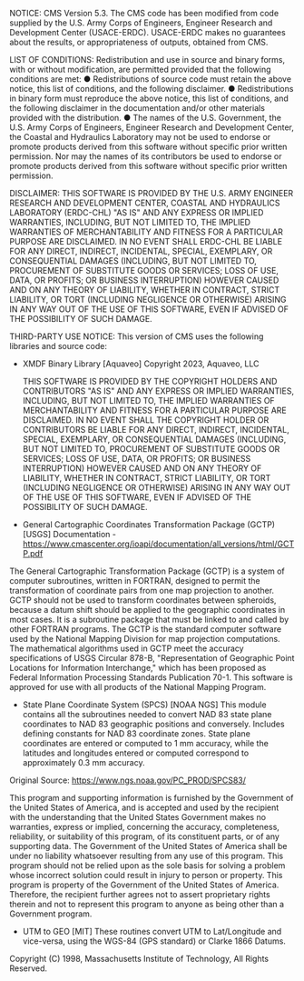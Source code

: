 NOTICE:
CMS Version 5.3.  The CMS code has been modified from code supplied by the U.S. Army Corps
of Engineers, Engineer Research and Development Center (USACE-ERDC).  USACE-ERDC makes no
guarantees about the results, or appropriateness of outputs, obtained from CMS.  

LIST OF CONDITIONS:
Redistribution and use in source and binary forms, with or without modification, are
permitted provided that the following conditions are met:
● Redistributions of source code must retain the above notice, this list of conditions, and
the following disclaimer.
● Redistributions in binary form must reproduce the above notice, this list of conditions,
and the following disclaimer in the documentation and/or other materials provided with the
distribution.
● The names of the U.S. Government, the U.S. Army Corps of Engineers, Engineer Research and
Development Center, the Coastal and Hydraulics Laboratory may not be used to endorse or
promote products derived from this software without specific prior written permission.  Nor
may the names of its contributors be used to endorse or promote products derived from this
software without specific prior written permission.

DISCLAIMER:
THIS SOFTWARE IS PROVIDED BY THE U.S. ARMY ENGINEER RESEARCH AND DEVELOPMENT CENTER, COASTAL
AND HYDRAULICS LABORATORY (ERDC-CHL) "AS IS" AND ANY EXPRESS OR IMPLIED WARRANTIES,
INCLUDING, BUT NOT LIMITED TO, THE IMPLIED WARRANTIES OF MERCHANTABILITY AND FITNESS FOR A
PARTICULAR PURPOSE ARE DISCLAIMED. IN NO EVENT SHALL ERDC-CHL BE LIABLE FOR ANY DIRECT,
INDIRECT, INCIDENTAL, SPECIAL, EXEMPLARY, OR CONSEQUENTIAL DAMAGES (INCLUDING, BUT NOT
LIMITED TO, PROCUREMENT OF SUBSTITUTE GOODS OR SERVICES; LOSS OF USE, DATA, OR PROFITS; OR
BUSINESS INTERRUPTION) HOWEVER CAUSED AND ON ANY THEORY OF LIABILITY, WHETHER IN CONTRACT,
STRICT LIABILITY, OR TORT (INCLUDING NEGLIGENCE OR OTHERWISE) ARISING IN ANY WAY OUT OF THE
USE OF THIS SOFTWARE, EVEN IF ADVISED OF THE POSSIBILITY OF SUCH DAMAGE.

THIRD-PARTY USE NOTICE:
This version of CMS uses the following libraries and source code:
- XMDF Binary Library [Aquaveo]
    Copyright 2023, Aquaveo, LLC
	
    THIS SOFTWARE IS PROVIDED BY THE COPYRIGHT HOLDERS AND CONTRIBUTORS "AS IS" AND ANY 
    EXPRESS OR IMPLIED WARRANTIES, INCLUDING, BUT NOT LIMITED TO, THE IMPLIED WARRANTIES OF 
    MERCHANTABILITY AND FITNESS FOR A PARTICULAR PURPOSE ARE DISCLAIMED. IN NO EVENT SHALL 
    THE COPYRIGHT HOLDER OR CONTRIBUTORS BE LIABLE FOR ANY DIRECT, INDIRECT, INCIDENTAL, 
    SPECIAL, EXEMPLARY, OR CONSEQUENTIAL DAMAGES (INCLUDING, BUT NOT LIMITED TO, PROCUREMENT 
    OF SUBSTITUTE GOODS OR SERVICES; LOSS OF USE, DATA, OR PROFITS; OR BUSINESS INTERRUPTION) 
    HOWEVER CAUSED AND ON ANY THEORY OF LIABILITY, WHETHER IN CONTRACT, STRICT LIABILITY, OR 
    TORT (INCLUDING NEGLIGENCE OR OTHERWISE) ARISING IN ANY WAY OUT OF THE USE OF THIS 
    SOFTWARE, EVEN IF ADVISED OF THE POSSIBILITY OF SUCH DAMAGE.

- General Cartographic Coordinates Transformation Package (GCTP) [USGS]
Documentation - https://www.cmascenter.org/ioapi/documentation/all_versions/html/GCTP.pdf

The General Cartographic Transformation Package (GCTP) is a system of computer subroutines, 
written in FORTRAN, designed to permit the transformation of coordinate pairs from one map 
projection to another. GCTP should not be used to transform coordinates between spheroids, 
because a datum shift should be applied to the geographic coordinates in most cases. It is a 
subroutine package that must be linked to and called by other FORTRAN programs. The GCTP is 
the standard computer software used by the National Mapping Division for map projection 
computations. The mathematical algorithms used in GCTP meet the accuracy specifications of 
USGS Circular 878-B, "Representation of Geographic Point Locations for Information 
Interchange," which has been proposed as Federal Information Processing Standards 
Publication 70-1. This software is approved for use with all products of the National 
Mapping Program.

- State Plane Coordinate System (SPCS) [NOAA NGS]
This module contains all the subroutines needed to convert NAD 83 state plane coordinates 
to NAD 83 geographic positions and conversely. Includes defining constants for NAD 83 
coordinate zones. State plane coordinates are entered or computed to 1 mm accuracy, while 
the latitudes and longitudes entered or computed correspond to approximately 0.3 mm accuracy.

Original Source: https://www.ngs.noaa.gov/PC_PROD/SPCS83/

   This program and supporting information is furnished by the Government of the United 
   States of America, and is accepted and used by the recipient with the understanding 
   that the United States Government makes no warranties, express or implied, concerning 
   the accuracy, completeness, reliability, or suitability of this program, of its 
   constituent parts, or of any supporting data. The Government of the United States of 
   America shall be under no liability whatsoever resulting from any use of this program. 
   This program should not be relied upon as the sole basis for solving a problem whose 
   incorrect solution could result in injury to person or property. This program is 
   property of the Government of the United States of America. Therefore, the recipient 
   further agrees not to assert proprietary rights therein and not to represent this 
   program to anyone as being other than a Government program.
   
- UTM to GEO [MIT]
These routines convert UTM to Lat/Longitude and vice-versa, using the WGS-84 (GPS standard) 
or Clarke 1866 Datums.

Copyright (C) 1998, Massachusetts Institute of Technology, All Rights Reserved.
